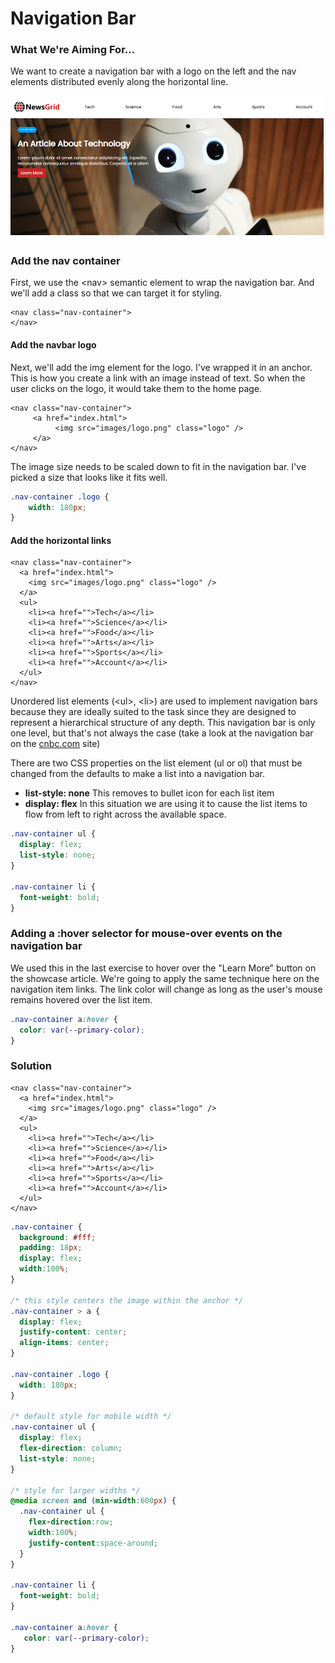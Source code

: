 # Navigation Bar



### What We're Aiming For...

We want to create a navigation bar with a logo on the left and the nav elements distributed evenly along the horizontal line.

![](../../.gitbook/assets/image%20%2879%29.png)

### Add the nav container

First, we use the &lt;nav&gt; semantic element to wrap the navigation bar. And we'll add a class so that we can target it for styling.

```markup
<nav class="nav-container">
</nav>
```

#### Add the navbar logo

Next, we'll add the img element for the logo. I've wrapped it in an anchor. This is how you create a link with an image instead of text. So when the user clicks on the logo, it would take them to the home page.

```markup
<nav class="nav-container">
     <a href="index.html">
          <img src="images/logo.png" class="logo" />
     </a>
</nav>
```

The image size needs to be scaled down to fit in the navigation bar. I've picked a size that looks like it fits well.

```css
.nav-container .logo {
    width: 180px;
}
```

#### Add the horizontal links

```markup
<nav class="nav-container">
  <a href="index.html">
    <img src="images/logo.png" class="logo" />
  </a>
  <ul>
    <li><a href="">Tech</a></li>
    <li><a href="">Science</a></li>
    <li><a href="">Food</a></li>
    <li><a href="">Arts</a></li>
    <li><a href="">Sports</a></li>
    <li><a href="">Account</a></li>
  </ul>
</nav>
```

Unordered list elements \(&lt;ul&gt;, &lt;li&gt;\) are used to implement navigation bars because they are ideally suited to the task since they are designed to represent a hierarchical structure of any depth. This navigation bar is only one level, but that's not always the case \(take a look at the navigation bar on the [cnbc.com](http://cnbc.com) site\)

There are two CSS properties on the list element \(ul or ol\) that must be changed from the defaults to make a list into a navigation bar.

* **list-style: none** This removes to bullet icon for each list item
* **display: flex**  In this situation we are using it to cause the list items to flow from left to right across the available space. 

```css
.nav-container ul {
  display: flex;
  list-style: none;
}

.nav-container li {
  font-weight: bold;
}
```

### Adding a :hover selector for mouse-over events on the navigation bar

We used this in the last exercise to hover over the "Learn More" button on the showcase article. We're going to apply the same technique here on the navigation item links. The link color will change as long as the user's mouse remains hovered over the list item.

```css
.nav-container a:hover {
  color: var(--primary-color);
}
```

### Solution

```markup
<nav class="nav-container">
  <a href="index.html">
    <img src="images/logo.png" class="logo" />
  </a>
  <ul>
    <li><a href="">Tech</a></li>
    <li><a href="">Science</a></li>
    <li><a href="">Food</a></li>
    <li><a href="">Arts</a></li>
    <li><a href="">Sports</a></li>
    <li><a href="">Account</a></li>
  </ul>
</nav>
```

```css
.nav-container {
  background: #fff;
  padding: 18px;
  display: flex;
  width:100%;
}

/* this style centers the image within the anchor */
.nav-container > a {
  display: flex;
  justify-content: center;
  align-items: center;
}

.nav-container .logo {
  width: 180px;
}

/* default style for mobile width */
.nav-container ul {
  display: flex;
  flex-direction: column;
  list-style: none;
}

/* style for larger widths */
@media screen and (min-width:600px) {
  .nav-container ul {
    flex-direction:row;
    width:100%;
    justify-content:space-around;
  }
}

.nav-container li {
  font-weight: bold;
}
  
.nav-container a:hover {
   color: var(--primary-color);
}
```

